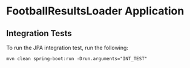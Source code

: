 # FootballResultsLoader Application

## Integration Tests
To run the JPA integration test, run the following:

```
mvn clean spring-boot:run -Drun.arguments="INT_TEST"
```
